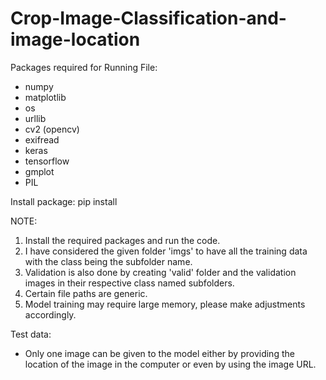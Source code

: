 # Crop-Image-Classification-and-image-location
Packages required for Running File:
* numpy
* matplotlib
* os
* urllib
* cv2 (opencv)
* exifread
* keras
* tensorflow
* gmplot
* PIL 

Install package:
	pip install <package name>

NOTE:
1. Install the required packages and run the code. 
2. I have considered the given folder 'imgs' to have all the training data with the class being the subfolder name.
3. Validation is also done by creating 'valid' folder and the validation images in their respective class named subfolders.
4. Certain file paths are generic.
5. Model training may require large memory, please make adjustments accordingly.

Test data: 
* Only one image can be given to the model either by providing the location of the image in the computer or even by using the image URL.
